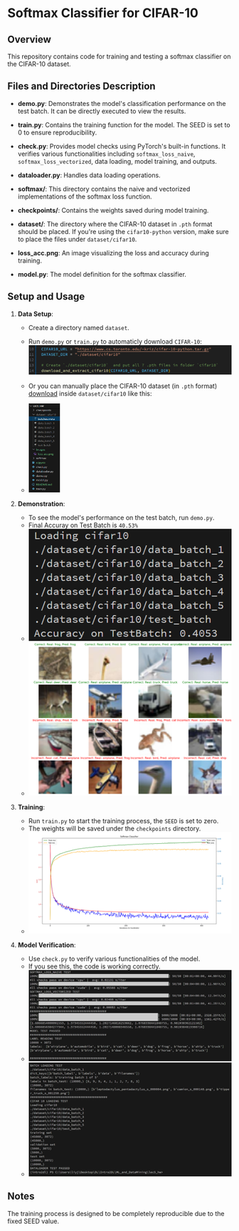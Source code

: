 # Softmax Classifier for CIFAR-10

## Overview
This repository contains code for training and testing a softmax classifier on the CIFAR-10 dataset.

## Files and Directories Description

- **demo.py**: Demonstrates the model's classification performance on the test batch. It can be directly executed to view the results.

- **train.py**: Contains the training function for the model. The SEED is set to 0 to ensure reproducibility.

- **check.py**: Provides model checks using PyTorch's built-in functions. It verifies various functionalities including `softmax_loss_naive`, `softmax_loss_vectorized`, data loading, model training, and outputs.

- **dataloader.py**: Handles data loading operations.

- **softmax/**: This directory contains the naive and vectorized implementations of the softmax loss function.

- **checkpoints/**: Contains the weights saved during model training.

- **dataset/**: The directory where the CIFAR-10 dataset in `.pth` format should be placed. If you're using the `cifar10-python` version, make sure to place the files under `dataset/cifar10`.

- **loss_acc.png**: An image visualizing the loss and accuracy during training.

- **model.py**: The model definition for the softmax classifier.

## Setup and Usage


1. **Data Setup**: 
   - Create a directory named `dataset`.
   - Run `demo.py` or `train.py` to automaticly download `CIFAR-10`:![download](./images/download.png)
   - Or you can manually place the CIFAR-10 dataset (in `.pth` format) [download](https://www.cs.toronto.edu/~kriz/cifar-10-python.tar.gz) inside `dataset/cifar10` like this:
    
   - <img src="./images/file_structure.png" width="70" height="200">
2. **Demonstration**: 
   - To see the model's performance on the test batch, run `demo.py`.
   - Final Accuray on Test Batch is `40.53%`
   - ![demo running](./images/demo_running.png)
   - ![demo](./images/test_demo.png)
3. **Training**: 
   - Run `train.py` to start the training process, the `SEED` is set to zero.
   - The weights will be saved under the `checkpoints` directory.
   - ![loss and accuracy during training](./images/loss_acc.png)

4. **Model Verification**:
   - Use `check.py` to verify various functionalities of the model.
   - If you see this, the code is working correctly.
   - ![model check 1](./images/model_check1.png)
   - ![model check 2](./images/model_check2.png)

   

## Notes
The training process is designed to be completely reproducible due to the fixed SEED value.

